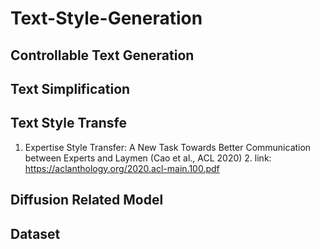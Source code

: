 # Text-Style-Generation

## Controllable Text Generation

## Text Simplification

## Text Style Transfe
1. Expertise Style Transfer: A New Task Towards Better Communication between Experts and Laymen (Cao et al., ACL 2020)
    2. link: https://aclanthology.org/2020.acl-main.100.pdf

## Diffusion Related Model

## Dataset
